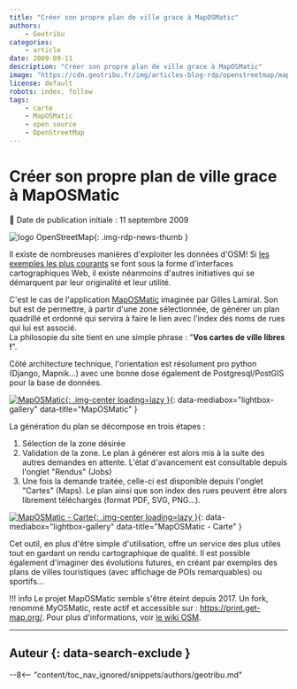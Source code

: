```yaml
---
title: "Créer son propre plan de ville grace à MapOSMatic"
authors:
    - Geotribu
categories:
    - article
date: 2009-09-11
description: "Créer son propre plan de ville grace à MapOSMatic"
image: "https://cdn.geotribu.fr/img/articles-blog-rdp/openstreetmap/maposmatic.png"
license: default
robots: index, follow
tags:
    - carte
    - MapOSMatic
    - open source
    - OpenStreetMap
---
```


# Créer son propre plan de ville grace à MapOSMatic

:calendar: Date de publication initiale : 11 septembre 2009

![logo OpenStreetMap](https://cdn.geotribu.fr/img/logos-icones/OpenStreetMap/Openstreetmap.png "logo OpenStreetMap"){: .img-rdp-news-thumb }

Il existe de nombreuses manières d'exploiter les données d'OSM! Si [les exemples les plus courants](https://wiki.openstreetmap.org/wiki/Featured_image_proposals) se font sous la forme d'interfaces cartographiques Web, il existe néanmoins d'autres initiatives qui se démarquent par leur originalité et leur utilité.

C'est le cas de l'application [MapOSMatic](http://maposmatic.org/) imaginée par Gilles Lamiral. Son but est de permettre, à partir d'une zone sélectionnée, de générer un plan quadrillé et ordonné qui servira à faire le lien avec l'index des noms de rues qui lui est associé.  
La philosopie du site tient en une simple phrase : "**Vos cartes de ville libres !**".

Côté architecture technique, l'orientation est résolument pro python (Django, Mapnik...) avec une bonne dose également de Postgresql/PostGIS pour la base de données.

[![MapOSMatic](https://cdn.geotribu.fr/img/articles-blog-rdp/openstreetmap/maposmatic.png "MapOSMatic"){: .img-center loading=lazy }](https://cdn.geotribu.fr/img/articles-blog-rdp/openstreetmap/maposmatic.png){: data-mediabox="lightbox-gallery" data-title="MapOSMatic" }

La génération du plan se décompose en trois étapes :

1. Sélection de la zone désirée
1. Validation de la zone. Le plan à générer est alors mis à la suite des autres demandes en attente. L'état d'avancement est consultable depuis l'onglet "Rendus" (Jobs)
1. Une fois la demande traitée, celle-ci est disponible depuis l'onglet "Cartes" (Maps). Le plan ainsi que son index des rues peuvent être alors librement téléchargés (format PDF, SVG, PNG...).

[![MapOSMatic - Carte](https://cdn.geotribu.fr/img/articles-blog-rdp/openstreetmap/maposmatic_cartes.png "MapOSMatic - Carte"){: .img-center loading=lazy }](https://cdn.geotribu.fr/img/articles-blog-rdp/openstreetmap/maposmatic_cartes.png){: data-mediabox="lightbox-gallery" data-title="MapOSMatic - Carte" }

Cet outil, en plus d'être simple d'utilisation, offre un service des plus utiles tout en gardant un rendu cartographique de qualité. Il est possible également d'imaginer des évolutions futures, en créant par exemples des plans de villes touristiques (avec affichage de POIs remarquables) ou sportifs...

!!! info
    Le projet MapOSMatic semble s'être éteint depuis 2017. Un fork, renommé MyOSMatic, reste actif et accessible sur : <https://print.get-map.org/>. Pour plus d'informations, voir [le wiki OSM](https://wiki.openstreetmap.org/wiki/FR:MapOSMatic).

----

## Auteur {: data-search-exclude }

--8<-- "content/toc_nav_ignored/snippets/authors/geotribu.md"
